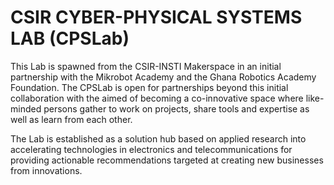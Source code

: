 # CSIR CYBER-PHYSICAL SYSTEMS LAB (CPSLab)

This Lab is spawned from the CSIR-INSTI Makerspace in an initial partnership with the Mikrobot Academy and the Ghana Robotics Academy Foundation. The CPSLab is open for partnerships beyond this initial collaboration with the aimed of becoming a co-innovative space where like-minded persons gather to work on projects, share tools and expertise as well as learn from each other.

The Lab is established as a solution hub based on applied research into accelerating technologies in electronics and telecommunications for providing actionable recommendations targeted at creating new businesses from innovations.
